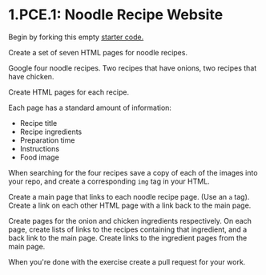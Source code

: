 # 1.PCE.1: Noodle Recipe Website

Begin by forking this empty [starter code.](https://github.com/rocketacademy/html-noodles-swe1)

Create a set of seven HTML pages for noodle recipes.

Google four noodle recipes. Two recipes that have onions, two recipes that have chicken.

Create HTML pages for each recipe.

Each page has a standard amount of information:

* Recipe title
* Recipe ingredients
* Preparation time
* Instructions
* Food image

When searching for the four recipes save a copy of each of the images into your repo, and create a corresponding `img` tag in your HTML.

Create a main page that links to each noodle recipe page. \(Use an `a` tag\). Create a link on each other HTML page with a link back to the main page.

Create pages for the onion and chicken ingredients respectively. On each page, create lists of links to the recipes containing that ingredient, and a back link to the main page. Create links to the ingredient pages from the main page.

When you're done with the exercise create a pull request for your work.

